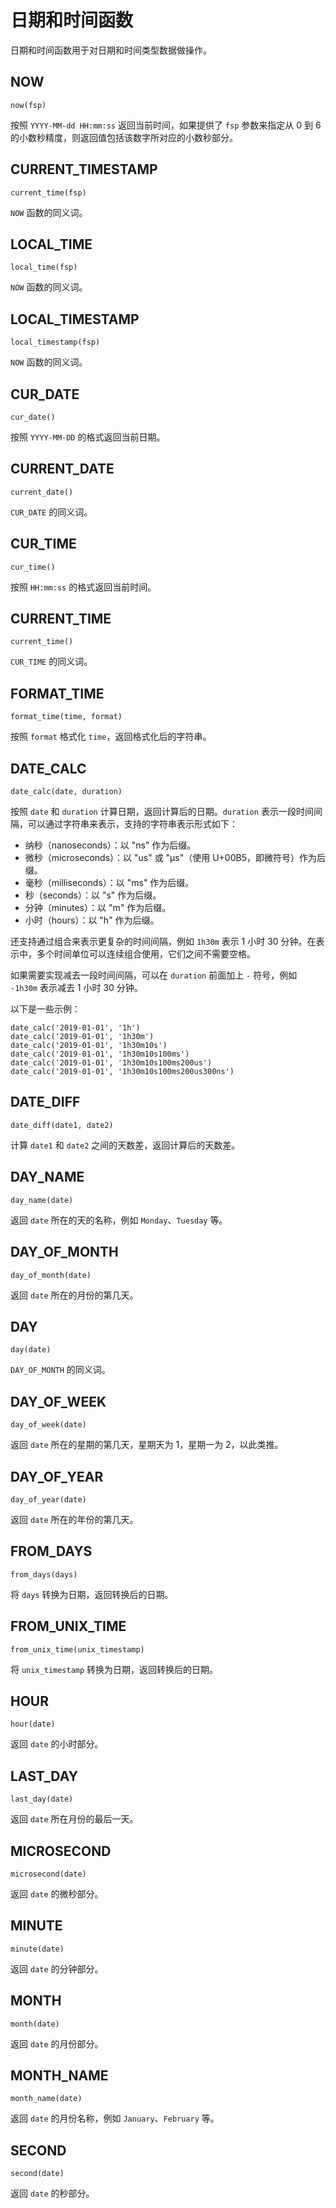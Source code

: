 # 日期和时间函数

日期和时间函数用于对日期和时间类型数据做操作。

## NOW

```text
now(fsp)
```

按照 `YYYY-MM-dd HH:mm:ss` 返回当前时间，如果提供了 `fsp` 参数来指定从 0 到 6 的小数秒精度，则返回值包括该数字所对应的小数秒部分。

## CURRENT_TIMESTAMP

```text
current_time(fsp)
```

`NOW` 函数的同义词。

## LOCAL_TIME

```text
local_time(fsp)
```

`NOW` 函数的同义词。

## LOCAL_TIMESTAMP

```text
local_timestamp(fsp)
```

`NOW` 函数的同义词。

## CUR_DATE

```text
cur_date()
```

按照 `YYYY-MM-DD` 的格式返回当前日期。

## CURRENT_DATE

```text
current_date()
```

`CUR_DATE` 的同义词。

## CUR_TIME

```text
cur_time()
```

按照 `HH:mm:ss` 的格式返回当前时间。

## CURRENT_TIME

```text
current_time()
```

`CUR_TIME` 的同义词。

## FORMAT_TIME

```text
format_time(time, format)
```

按照 `format` 格式化 `time`，返回格式化后的字符串。

## DATE_CALC

```text
date_calc(date, duration)
```

按照 `date` 和 `duration` 计算日期，返回计算后的日期。`duration` 表示一段时间间隔，可以通过字符串来表示，支持的字符串表示形式如下：

- 纳秒（nanoseconds）：以 "ns" 作为后缀。
- 微秒（microseconds）：以 "us" 或 "µs"（使用 U+00B5，即微符号）作为后缀。
- 毫秒（milliseconds）：以 "ms" 作为后缀。
- 秒（seconds）：以 "s" 作为后缀。
- 分钟（minutes）：以 "m" 作为后缀。
- 小时（hours）：以 "h" 作为后缀。

还支持通过组合来表示更复杂的时间间隔，例如 `1h30m` 表示 1 小时 30 分钟。在表示中，多个时间单位可以连续组合使用，它们之间不需要空格。

如果需要实现减去一段时间间隔，可以在 `duration` 前面加上 `-` 符号，例如 `-1h30m` 表示减去 1 小时 30 分钟。

以下是一些示例：

```text
date_calc('2019-01-01', '1h')
date_calc('2019-01-01', '1h30m')
date_calc('2019-01-01', '1h30m10s')
date_calc('2019-01-01', '1h30m10s100ms')
date_calc('2019-01-01', '1h30m10s100ms200us')
date_calc('2019-01-01', '1h30m10s100ms200us300ns')
```

## DATE_DIFF

```text
date_diff(date1, date2)
```

计算 `date1` 和 `date2` 之间的天数差，返回计算后的天数差。

## DAY_NAME

```text
day_name(date)
```

返回 `date` 所在的天的名称，例如 `Monday`、`Tuesday` 等。

## DAY_OF_MONTH

```text
day_of_month(date)
```

返回 `date` 所在的月份的第几天。

## DAY

```text
day(date)
```

`DAY_OF_MONTH` 的同义词。

## DAY_OF_WEEK

```text
day_of_week(date)
```

返回 `date` 所在的星期的第几天，星期天为 1，星期一为 2，以此类推。

## DAY_OF_YEAR

```text
day_of_year(date)
```

返回 `date` 所在的年份的第几天。

## FROM_DAYS

```text
from_days(days)
```

将 `days` 转换为日期，返回转换后的日期。

## FROM_UNIX_TIME

```text
from_unix_time(unix_timestamp)
```

将 `unix_timestamp` 转换为日期，返回转换后的日期。

## HOUR

```text
hour(date)
```

返回 `date` 的小时部分。

## LAST_DAY

```text
last_day(date)
```

返回 `date` 所在月份的最后一天。

## MICROSECOND

```text
microsecond(date)
```

返回 `date` 的微秒部分。

## MINUTE

```text
minute(date)
```

返回 `date` 的分钟部分。

## MONTH

```text
month(date)
```

返回 `date` 的月份部分。

## MONTH_NAME

```text
month_name(date)
```

返回 `date` 的月份名称，例如 `January`、`February` 等。

## SECOND

```text
second(date)
```

返回 `date` 的秒部分。
